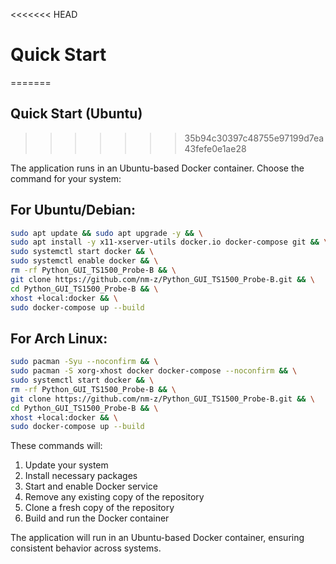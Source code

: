 <<<<<<< HEAD
# Quick Start
=======
## Quick Start (Ubuntu)
>>>>>>> 35b94c30397c48755e97199d7ea43fefe0e1ae28

The application runs in an Ubuntu-based Docker container. Choose the command for your system:

## For Ubuntu/Debian:
```bash
sudo apt update && sudo apt upgrade -y && \
sudo apt install -y x11-xserver-utils docker.io docker-compose git && \
sudo systemctl start docker && \
sudo systemctl enable docker && \
rm -rf Python_GUI_TS1500_Probe-B && \
git clone https://github.com/nm-z/Python_GUI_TS1500_Probe-B.git && \
cd Python_GUI_TS1500_Probe-B && \
xhost +local:docker && \
sudo docker-compose up --build
```

## For Arch Linux:
```bash
sudo pacman -Syu --noconfirm && \
sudo pacman -S xorg-xhost docker docker-compose --noconfirm && \
sudo systemctl start docker && \
rm -rf Python_GUI_TS1500_Probe-B && \
git clone https://github.com/nm-z/Python_GUI_TS1500_Probe-B.git && \
cd Python_GUI_TS1500_Probe-B && \
xhost +local:docker && \
sudo docker-compose up --build
```

These commands will:
1. Update your system
2. Install necessary packages
3. Start and enable Docker service
4. Remove any existing copy of the repository
5. Clone a fresh copy of the repository
6. Build and run the Docker container

The application will run in an Ubuntu-based Docker container, ensuring consistent behavior across systems.

